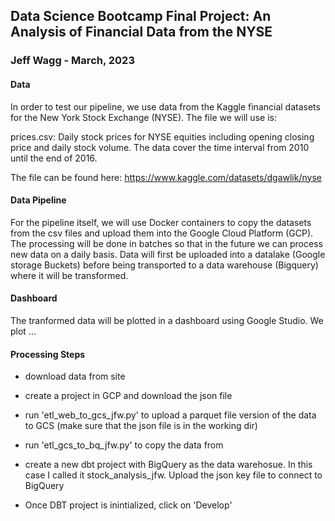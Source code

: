 ## Data Science Bootcamp Final Project: An Analysis of Financial Data from the NYSE
### Jeff Wagg - March, 2023

#### Data

In order to test our pipeline, we use data from the Kaggle financial datasets for the New York Stock Exchange (NYSE). The file we will use is: 

prices.csv: Daily stock prices for NYSE equities including opening closing price and daily stock volume. The data cover the time interval from 2010 until the end of 2016. 

The file can be found here: https://www.kaggle.com/datasets/dgawlik/nyse

#### Data Pipeline

For the pipeline itself, we will use Docker containers to copy the datasets from the csv files and upload them into the Google Cloud Platform (GCP). The processing will be done in batches so that in the future we can process new data on a daily basis. Data will first be uploaded into a datalake (Google storage Buckets) before being transported to a data warehouse (Bigquery) where it will be transformed. 

#### Dashboard

The tranformed data will be plotted in a dashboard using Google Studio. We plot ... 

#### Processing Steps

- download data from site 

- create a project in GCP and download the json file

- run 'etl_web_to_gcs_jfw.py' to upload a parquet file version of the data to GCS (make sure that the json file is in the working dir)

- run 'etl_gcs_to_bq_jfw.py' to copy the data from 

- create a new dbt project with BigQuery as the data warehosue. In this case I called it stock_analysis_jfw. Upload the json key file to connect to BigQuery 

- Once DBT project is inintialized, click on 'Develop'
